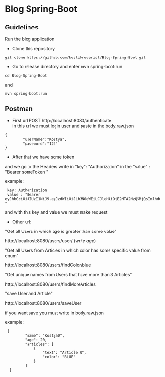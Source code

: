 # Blog Spring-Boot
## Guidelines
Run the blog application


- Clone this repository
```
git clone https://github.com/kostikroverist/Blog-Spring-Boot.git
```


- Go to release directory and enter mvn spring-boot:run
```
cd Blog-Spring-Boot
```
and
```
mvn spring-boot:run
```
## Postman
- First  url POST http://localhost:8080/authenticate  
in this url we must login user and paste in the body.raw.json
 ```
 {
         "userName":"Kostya",
         "password":"123"
 }
 ```

 - After that we have some token 
 
 and we go to the Headers write in "key": "Authorization" in the "value" : "Bearer someToken " 
 
 example:
```
 key: Authorization
 value : "Bearer eyJhbGciOiJIUzI1NiJ9.eyJzdWIiOiJLb3N0eWEiLCJleHAiOjE2MTA2NzQ5MjQsImlhdCI6MTYxMDYzODkyNH0.TFGbpp4_8tBcnkU7sA_4CLzToA3y7a3Ce4tEbfhvOjU " 
 ```
and with this key and value we must make request 
- Other url:

"Get all Users in which age is greater than some value"

http://localhost:8080/users/user/ (_write age_) 

"Get all Users from Articles in which color has some specific value from enum"

http://localhost:8080/users/findColor/blue

"Get unique names from Users that have more than 3 Articles"

http://localhost:8080/users/findMoreArticles

"save User and Article" 

http://localhost:8080/users/saveUser
 
 if you want save  you  must write in body.raw.json
 
 example:

```
 {
         "name": "Kostya0",
         "age": 20,
         "articles": [
             {
                 "text": "Article 0",
                 "color": "BLUE"
             }
         ]
  }
 ```
